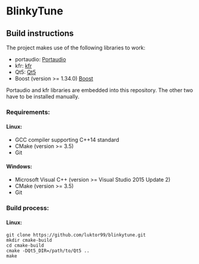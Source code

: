 # BlinkyTune

## Build instructions

The project makes use of the following libraries to work:

- portaudio: [Portaudio](http://www.portaudio.com/)
- kfr: [kfr](https://www.kfrlib.com/)
- Qt5: [Qt5](https://www.qt.io/)
- Boost (version >= 1.34.0) [Boost](http://www.boost.org/)

Portaudio and kfr libraries are embedded into this repository.
The other two have to be installed manually.

### Requirements:

#### Linux:

- GCC compiler supporting C++14 standard
- CMake (version >= 3.5)
- Git

#### Windows:

- Microsoft Visual C++ (version >= Visual Studio 2015 Update 2)
- CMake (version >= 3.5)
- Git

### Build process:

#### Linux:

```
git clone https://github.com/luktor99/blinkytune.git
mkdir cmake-build
cd cmake-build
cmake -DQt5_DIR=/path/to/Qt5 ..
make
```





